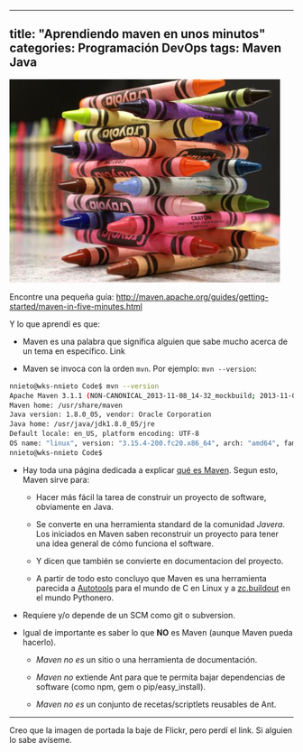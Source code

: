  ---
title:  "Aprendiendo maven en unos minutos"
categories: Programación DevOps
tags: Maven Java
---

![Regresando al kinder](/media/404321726_1dd8836d14_o.jpg)



Encontre una pequeña guía: <http://maven.apache.org/guides/getting-started/maven-in-five-minutes.html>

Y lo que aprendí es que:

* Maven es una palabra que significa alguien que sabe mucho acerca de un tema en específico. Link

* Maven se invoca con la orden `mvn`. Por ejemplo: `mvn --version`:

```bash
nnieto@wks-nnieto Code$ mvn --version
Apache Maven 3.1.1 (NON-CANONICAL_2013-11-08_14-32_mockbuild; 2013-11-08 06:32:41-0800)
Maven home: /usr/share/maven
Java version: 1.8.0_05, vendor: Oracle Corporation
Java home: /usr/java/jdk1.8.0_05/jre
Default locale: en_US, platform encoding: UTF-8
OS name: "linux", version: "3.15.4-200.fc20.x86_64", arch: "amd64", family: "unix"
nnieto@wks-nnieto Code$
```

* Hay toda una página dedicada a explicar [qué es Maven](http://maven.apache.org/what-is-maven.html). Segun esto, Maven sirve para:

    - Hacer más fácil la tarea de construir un proyecto de software, obviamente en Java.

    - Se converte en una herramienta standard de la comunidad *Javera*. Los
      iniciados en Maven saben reconstruir un proyecto para tener una idea
      general de cómo funciona el software.

    - Y dicen que también se convierte en documentacion del proyecto.

    - A partir de todo esto concluyo que Maven es una herramienta parecida a
    [Autotools](https://es.wikipedia.org/wiki/GNU_build_system) para el mundo
    de C en Linux y a [zc.buildout](http://www.buildout.org/) en el mundo Pythonero.

* Requiere y/o depende de un SCM como git o subversion.

* Igual de importante es saber lo que **NO** es Maven (aunque Maven pueda hacerlo).

    - *Maven no es* un sitio o una herramienta de documentación.

    - *Maven no* extiende Ant para que te permita bajar dependencias de software (como npm, gem o pip/easy_install).

    - *Maven no es* un conjunto de recetas/scriptlets reusables de Ant.

---
Creo que la imagen de portada la baje de Flickr, pero perdí el link. Si alguien lo sabe avíseme.